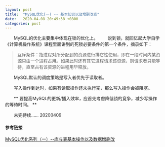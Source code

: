 ```yaml
---
layout: post
title:  "MySQL优化(一) -- 基本知识以及增删改查"
date:   2020-04-08 20:49:38 +0800
categories: post
---
```

　　MySQL的优化主要集中体现在锁的优化上。
　　说到锁，就回忆起大学自学《计算机操作系统》课程里面讲到的死锁必要条件的第一个条件，摘录如下：

> 互斥条件：指进程对所分配到的资源进行排它性使用，即在一段时间内某资源只由一个进程占用。如果此时还有其它进程请求该资源，则请求者只能等待，直至占有该资源的进程用毕释放。

　　MySQL默认的调度策略是写入者优先于读取者。　　

　　写入操作到达时，如果有读取操作还未执行完，那么写入操作会被阻塞。

　　** 要提高MySQL的更新/插入效率，应首先考虑降低锁的竞争，减少写操作的等待时间。 **

　　未完待续…… 20200409

#### 参考链接

[MySQL优化系列（一）--库与表基本操作以及数据增删改](https://blog.csdn.net/jack__frost/article/details/71194208)

